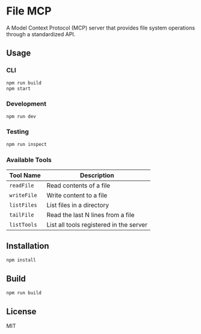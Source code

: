 # File MCP

A Model Context Protocol (MCP) server that provides file system operations through a standardized API.

## Usage

### CLI

```bash
npm run build
npm start
```

### Development

```bash
npm run dev
```

### Testing

```bash
npm run inspect
```

### Available Tools

| Tool Name   | Description                             |
| ----------- | --------------------------------------- |
| `readFile`  | Read contents of a file                 |
| `writeFile` | Write content to a file                 |
| `listFiles` | List files in a directory               |
| `tailFile`  | Read the last N lines from a file       |
| `listTools` | List all tools registered in the server |

## Installation

```bash
npm install
```

## Build

```bash
npm run build
```

## License

MIT
